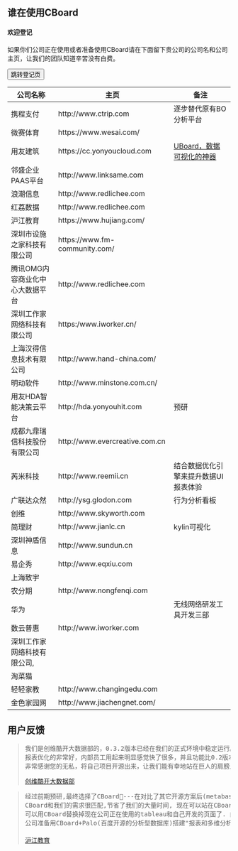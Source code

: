 ## 谁在使用CBoard
<div class="bs-callout bs-callout-info" id="callout-focus-demo">
    <h4>欢迎登记</h4>
    <p>如果你们公司正在使用或者准备使用CBoard请在下面留下贵公司的公司名和公司主页，让我们的团队知道辛苦没有白费。</p>
    <a href="https://github.com/yzhang921/CBoard/issues/122"><button type="button" class="btn btn-primary btn-sm"><i class="fa fa-mail-forward"></i> 跳转登记页</button></a>
</div>

<table class="table">
    <thead>
    <tr>
        <th>公司名称</th>
        <th>主页</th>
        <th>备注</th>
    </tr>
    </thead>
    <tbody>
    <tr class="success">
        <td>携程支付</td>
        <td>http://www.ctrip.com</td>
        <td>逐步替代原有BO分析平台</td>
    </tr>
    <tr>
        <td>微赛体育</td>
        <td>https://www.wesai.com/</td>
        <td></td>
    </tr>
    <tr class="success">
        <td>用友建筑</td>
        <td>https://cc.yonyoucloud.com</td>
        <td>
            <a href="https://www.jianshu.com/p/f16114e93638?utm_campaign=haruki&utm_content=note&utm_medium=reader_share&utm_source=weixin&from=timeline&isappinstalled=0">UBoard，数据可视化的神器</a>
        </td>
    </tr>
    <tr>
        <td>邻盛企业PAAS平台</td>
        <td>http://www.linksame.com</td>
        <td></td>
    </tr>
    <tr class="success">
        <td>浪潮信息</td>
        <td>http://www.redlichee.com</td>
        <td></td>
    </tr>
    <tr>
        <td>红荔数据</td>
        <td>http://www.redlichee.com</td>
        <td></td>
    </tr>
    <tr class="success">
        <td>沪江教育</td>
        <td>https://www.hujiang.com/</td>
        <td></td>
    </tr>
    <tr>
        <td>深圳市设施之家科技有限公司</td>
        <td>https://www.fm-community.com/</td>
        <td></td>
    </tr>
    <tr class="success">
        <td>腾讯OMG内容商业化中心大数据平台</td>
        <td>http://www.redlichee.com</td>
        <td></td>
    </tr>
    <tr>
        <td>深圳工作家网络科技有限公司</td>
        <td>https:/www.iworker.cn/</td>
        <td></td>
    </tr>
    <tr class="success">
        <td>上海汉得信息技术有限公司</td>
        <td>http://www.hand-china.com/</td>
        <td></td>
    </tr>
    <tr>
        <td>明动软件</td>
        <td>http://www.minstone.com.cn/</td>
        <td></td>
    </tr>
    <tr>
        <td>用友HDA智能决策云平台</td>
        <td>http://hda.yonyouhit.com</td>
        <td>预研</td>
    </tr>
    <tr>
        <td>成都九鼎瑞信科技股份有限公司</td>
        <td>http://www.evercreative.com.cn</td>
        <td></td>
    </tr>
    <tr>
        <td>芮米科技</td>
        <td>http://www.reemii.cn</td>
        <td>结合数据优化引擎来提升数据UI报表体验</td>
    </tr>
    <tr>
        <td>广联达众然</td>
        <td>http://ysg.glodon.com</td>
        <td>行为分析看板</td>
    </tr>
    <tr class="success">
        <td>创维</td>
        <td>http://www.skyworth.com</td>
        <td></td>
    </tr>
    <tr>
        <td>简理财</td>
        <td>http://www.jianlc.cn</td>
        <td>kylin可视化</td>
    </tr>
    <tr>
        <td>深圳神盾信息</td>
        <td>http://www.sundun.cn</td>
        <td></td>
    </tr>
    <tr>
        <td>易企秀</td>
        <td>http://www.eqxiu.com</td>
        <td></td>
    </tr>
    <tr class="success">
        <td>上海致宇</td>
        <td></td>
        <td></td>
    </tr>
    <tr>
        <td>农分期</td>
        <td>http://www.nongfenqi.com</td>
        <td></td>
    </tr>
    <tr class="success">
        <td>华为</td>
        <td></td>
        <td>无线网络研发工具开发三部</td>
    </tr>
    <tr>
        <td>数云普惠</td>
        <td>http://www.iworker.com</td>
        <td></td>
    </tr>
    <tr>
        <td>深圳工作家网络科技有限公司,</td>
        <td></td>
        <td></td>
    </tr>
    <tr>
        <td>淘菜猫</td>
        <td></td>
        <td></td>
    </tr>
    <tr class="success">
        <td>轻轻家教</td>
        <td>http://www.changingedu.com</td>
        <td></td>
    </tr>
    <tr>
        <td>金色家园网</td>
        <td>http://www.jiachengnet.com/</td>
        <td></td>
    </tr>
    </tbody>
</table>

## 用户反馈
<blockquote>
<pre>我们是创维酷开大数据部的，0.3.2版本已经在我们的正式环境中稳定运行。
报表优化的非常好，内部员工用起来明显感觉快了很多，并且功能比0.2版本要强大很多。
非常感谢您的无私，将自己项目开源出来，让我们能有幸地站在巨人的肩膀上，眺望更远的未来。</pre>
  <footer><a href="https://github.com/yzhang921/CBoard/issues/122#issuecomment-309935668">创维酷开大数据部</a></footer>
</blockquote>


<blockquote>
<pre>经过前期预研,最终选择了CBoard🥇---在对比了其它开源方案后(metabase/superset/Redash/zeppelin/Saiku,baidu/BIPlatform,ureport/EasyReport)
CBoard和我们的需求很匹配,节省了我们的大量时间, 现在可以站在CBoard的肩膀上做一些定制.
可以用CBoard替换掉现在公司正在使用的tableau和自己开发的页面了. 内部管Tableau叫TB,管CBoard叫CB
公司准备用CBoard+Palo(百度开源的分析型数据库)搭建"报表和多维分析"服务. 👍</pre>
<footer><a href="https://github.com/yzhang921/CBoard/issues/122#issuecomment-343087697">沪江教育</a></footer>
</blockquote>


